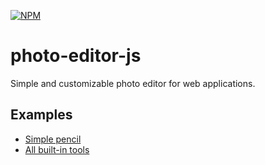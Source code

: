 [![NPM](https://img.shields.io/npm/v/photo-editor.svg)](https://www.npmjs.com/package/photo-editor)

# photo-editor-js
Simple and customizable photo editor for web applications.

## Examples

- [Simple pencil](https://codesandbox.io/s/zrm68oko34)
- [All built-in tools](https://codesandbox.io/s/x768q8r68o)
